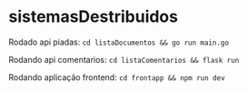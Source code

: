 # sistemasDestribuidos

Rodado api piadas:
`cd listaDocumentos && go run main.go`

Rodando api comentarios:
`cd listaComentarios && flask run`

Rodando aplicação frontend:
`cd frontapp && npm run dev`

